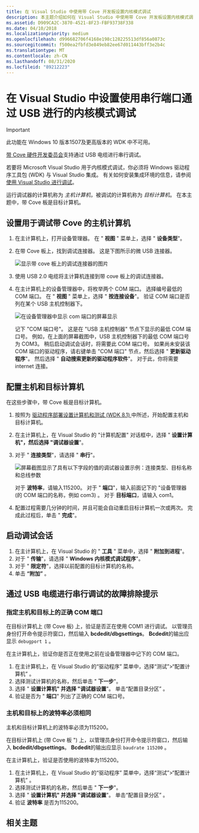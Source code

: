 ```yaml
---
title: 在 Visual Studio 中使用带 Cove 开发板设置内核模式调试
description: 本主题介绍如何在 Visual Studio 中使用带 Cove 开发板设置内核模式调试 USB。
ms.assetid: D909CA2C-3870-4521-8F23-FBF93738F338
ms.date: 04/10/2018
ms.localizationpriority: medium
ms.openlocfilehash: d996682706f4168e198c128225513df856a0873c
ms.sourcegitcommit: f500ea2fbfd3e849eb82ee67d011443bff3e2b4c
ms.translationtype: MT
ms.contentlocale: zh-CN
ms.lasthandoff: 08/31/2020
ms.locfileid: "89212223"
---
```

# <a name="span-iddebuggersetting_up_kernel-mode_debugging_using_serial_over_usb_in_visual_studiospansetting-up-kernel-mode-debugging-using-serial-over-usb-in-visual-studio"></a><span id="debugger.setting_up_kernel-mode_debugging_using_serial_over_usb_in_visual_studio"></span>在 Visual Studio 中设置使用串行端口通过 USB 进行的内核模式调试

> [!IMPORTANT]
> 此功能在 Windows 10 版本1507及更高版本的 WDK 中不可用。
>

[带 Cove 硬件开发委员会](../gettingstarted/sharks-cove-hardware-development-board.md)支持通过 USB 电缆进行串行调试。

若要将 Microsoft Visual Studio 用于内核模式调试，你必须将 Windows 驱动程序工具包 (WDK) 与 Visual Studio 集成。 有关如何安装集成环境的信息，请参阅 [使用 Visual Studio 进行调试](debugging-using-visual-studio.md)。

运行调试器的计算机称为 *主机计算机*，被调试的计算机称为 *目标计算机*。 在本主题中，带 Cove 板是目标计算机。

## <a name="span-idsetting_up_a_host_computer_for_debugging_the_sharks_cove_boardspanspan-idsetting_up_a_host_computer_for_debugging_the_sharks_cove_boardspanspan-idsetting_up_a_host_computer_for_debugging_the_sharks_cove_boardspansetting-up-a-host-computer-for-debugging-the-sharks-cove-board"></a><span id="Setting_up_a_Host_Computer_for_debugging_the_Sharks_Cove_board"></span><span id="setting_up_a_host_computer_for_debugging_the_sharks_cove_board"></span><span id="SETTING_UP_A_HOST_COMPUTER_FOR_DEBUGGING_THE_SHARKS_COVE_BOARD"></span>设置用于调试带 Cove 的主机计算机


1.  在主计算机上，打开设备管理器。 在 " **视图** " 菜单上，选择 " **设备类型**"。

2.  在带 Cove 板上，找到调试连接器。 这是下图所示的微 USB 连接器。

    ![显示带 cove 板上的调试连接器的图片](images/sharkscovedebugconnector.png)

3.  使用 USB 2.0 电缆将主计算机连接到带 cove 板上的调试连接器。

4.  在主计算机上的设备管理器中，将枚举两个 COM 端口。 选择编号最低的 COM 端口。 在 " **视图** " 菜单上，选择 " **按连接设备**"。 验证 COM 端口是否列在某个 USB 主机控制器下。

    ![在设备管理器中显示 com 端口的屏幕显示](images/serialoverusb01.png)

    记下 "COM 端口号"。 这是在 "USB 主机控制器" 节点下显示的最低 COM 端口号。 例如，在上面的屏幕截图中，USB 主机控制器下的最低 COM 端口号为 COM3。 稍后启动调试会话时，将需要此 COM 端口号。 如果尚未安装该 COM 端口的驱动程序，请右键单击 "COM 端口" 节点，然后选择 " **更新驱动程序**"。 然后选择 " **自动搜索更新的驱动程序软件**"。 对于此，你将需要 internet 连接。

## <a name="span-idconfiguring_the_host_and_target_computersspanspan-idconfiguring_the_host_and_target_computersspanspan-idconfiguring_the_host_and_target_computersspanconfiguring-the-host-and-target-computers"></a><span id="Configuring_the_host_and_target_computers"></span><span id="configuring_the_host_and_target_computers"></span><span id="CONFIGURING_THE_HOST_AND_TARGET_COMPUTERS"></span>配置主机和目标计算机


在这些步骤中，带 Cove 板是目标计算机。

1.  按照为 [驱动程序部署设置计算机和测试 (WDK 8.1) ](../gettingstarted/provision-a-target-computer-wdk-8-1.md)中所述，开始配置主机和目标计算机。
2.  在主计算机上，在 Visual Studio 的 "计算机配置" 对话框中，选择 " **设置计算机"，然后选择 "调试器设置**"。
3.  对于 " **连接类型**"，请选择 " **串行**"。

    ![屏幕截图显示了具有以下字段的值的调试器设置示例：连接类型、目标名称和总线参数](images/setupserialoverusbvs.png)

    对于 **波特率**，请输入115200。 对于 " **端口**"，输入前面记下的 "设备管理器 (的 COM 端口的名称，例如 com3) 。 对于 **目标端口**，请输入 com1。

4.  配置过程需要几分钟的时间，并且可能会自动重启目标计算机一次或两次。 完成此过程后，单击 " **完成**"。

## <a name="span-idstarting_the_debugging_sessionspanspan-idstarting_the_debugging_sessionspanspan-idstarting_the_debugging_sessionspanstarting-the-debugging-session"></a><span id="Starting_the_Debugging_Session"></span><span id="starting_the_debugging_session"></span><span id="STARTING_THE_DEBUGGING_SESSION"></span>启动调试会话


1.  在主计算机上，在 Visual Studio 的 " **工具** " 菜单中，选择 " **附加到进程**"。
2.  对于 " **传输**"，请选择 " **Windows 内核模式调试程序**"。
3.  对于 " **限定符**"，选择以前配置的目标计算机的名称。
4.  单击 **“附加”** 。

## <a name="span-idtroubleshooting_tips_for_serial_debugging_over_a_usb_cablespanspan-idtroubleshooting_tips_for_serial_debugging_over_a_usb_cablespanspan-idtroubleshooting_tips_for_serial_debugging_over_a_usb_cablespantroubleshooting-tips-for-serial-debugging-over-a-usb-cable"></a><span id="Troubleshooting_Tips_for_Serial_Debugging_over_a_USB_Cable"></span><span id="troubleshooting_tips_for_serial_debugging_over_a_usb_cable"></span><span id="TROUBLESHOOTING_TIPS_FOR_SERIAL_DEBUGGING_OVER_A_USB_CABLE"></span>通过 USB 电缆进行串行调试的故障排除提示


### <a name="span-idspecify_correct_com_port_on_both_host_and_targetspanspan-idspecify_correct_com_port_on_both_host_and_targetspanspan-idspecify_correct_com_port_on_both_host_and_targetspanspecify-correct-com-port-on-both-host-and-target"></a><span id="Specify_correct_COM_port_on_both_host_and_target"></span><span id="specify_correct_com_port_on_both_host_and_target"></span><span id="SPECIFY_CORRECT_COM_PORT_ON_BOTH_HOST_AND_TARGET"></span>指定主机和目标上的正确 COM 端口

在目标计算机上 (带 Cove 板) 上，验证是否正在使用 COM1 进行调试。 以管理员身份打开命令提示符窗口，然后输入 **bcdedit/dbgsettings**。 **Bcdedit**的输出应显示 `debugport 1` 。

在主计算机上，验证你是否正在使用之前在设备管理器中记下的 COM 端口。

1.  在主计算机上，在 Visual Studio 的“驱动程序”  菜单中，选择“测试”&gt;“配置计算机”  。
2.  选择测试计算机的名称，然后单击 " **下一步**"。
3.  选择 " **设置计算机" 并选择 "调试器设置**"。 单击“配置目录分区”  。
4.  验证是否为 " **端口**" 列出了正确的 COM 端口号。

### <a name="span-idbaud_rate_must_be_the_same_on_host_and_targetspanspan-idbaud_rate_must_be_the_same_on_host_and_targetspanspan-idbaud_rate_must_be_the_same_on_host_and_targetspanbaud-rate-must-be-the-same-on-host-and-target"></a><span id="Baud_rate_must_be_the_same_on_host_and_target"></span><span id="baud_rate_must_be_the_same_on_host_and_target"></span><span id="BAUD_RATE_MUST_BE_THE_SAME_ON_HOST_AND_TARGET"></span>主机和目标上的波特率必须相同

主机和目标计算机上的波特率必须为115200。

在目标计算机上 (带 Cove 板 ") 上，以管理员身份打开命令提示符窗口，然后输入 **bcdedit/dbgsettings**。 **Bcdedit**的输出应显示 `baudrate 115200` 。

在主计算机上，验证是否使用的波特率为115200。

1.  在主计算机上，在 Visual Studio 的“驱动程序”  菜单中，选择“测试”&gt;“配置计算机”  。
2.  选择测试计算机的名称，然后单击 " **下一步**"。
3.  选择 " **设置计算机" 并选择 "调试器设置**"。 单击“配置目录分区”  。
4.  验证 **波特率** 是否为115200。

## <a name="span-idrelated_topicsspanrelated-topics"></a><span id="related_topics"></span>相关主题